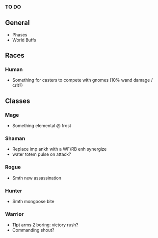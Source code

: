 ### TO DO

## General
- Phases
- World Buffs

## Races
### Human
- Something for casters to compete with gnomes (10% wand damage / crit?)

## Classes

### Mage
- Something elemental @ frost

### Shaman
- Replace imp ankh with a WF/RB enh synergize
- water totem pulse on attack?
	

### Rogue
- Smth new assassination

### Hunter
- Smth mongoose bite

### Warrior
- 11pt arms 2 boring: victory rush?
- Commanding shout?